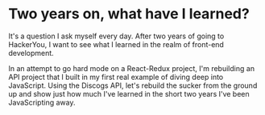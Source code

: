 # Two years on, what have I learned? 

It's a question I ask myself every day. After two years of going to HackerYou, I want to see what I learned in the realm of front-end development.

In an attempt to go hard mode on a React-Redux project, I'm rebuilding an API project that I built in my first real example of diving deep into JavaScript. Using the Discogs API, let's rebuild the sucker from the ground up and show just how much I've learned in the short two years I've been JavaScripting away. 